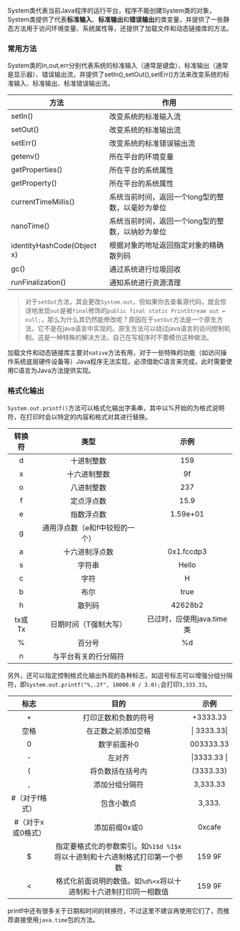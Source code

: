 System类代表当前Java程序的运行平台，程序不能创建System类的对象，System类提供了代表**标准输入**、**标准输出**和**错误输出**的类变量，并提供了一些静态方法用于访问环境变量、系统属性等，还提供了加载文件和动态链接库的方法。

### 常用方法

System类的in,out,err分别代表系统的标准输入（通常是键盘）、标准输出（通常是显示器）、错误输出流，并提供了setIn(),setOut(),setErr()方法来改变系统的标准输入、标准输出、标准错误输出流。

| 方法                        | 作用                                             |
| --------------------------- | ------------------------------------------------ |
| setIn()                     | 改变系统的标准输入流                             |
| setOut()                    | 改变系统的标准输出流                             |
| setErr()                    | 改变系统的标准错误输出流                         |
| getenv()                    | 所在平台的环境变量                               |
| getProperties()             | 所在平台的系统属性                               |
| getProperty()               | 所在平台的系统属性                               |
| currentTimeMillis()         | 系统当前时间，返回一个long型的整数，以毫妙为单位 |
| nanoTime()                  | 系统当前时间，返回一个long型的整数，以纳妙为单位 |
| identityHashCode(Object  x) | 根据对象的地址返回指定对象的精确散列码           |
| gc()                        | 通过系统进行垃圾回收                             |
| runFinalization()           | 通知系统进行资源清理                             |

> 对于`setOut`方法，其会更改`System.out`，但如果你去查看源代码，就会惊讶地发现`out`是被`final`修饰的`public final static PrintStream out = null;`，那么为什么其仍然能修改呢？原因在于`setOut`方法是一个原生方法，它不是在java语言中实现的。原生方法可以绕过java语言的访问控制机制。这是一种特殊的解决方法，自己在写程序时不要模仿这种做法。

加载文件和动态链接库主要对`native`方法有用，对于一些特殊的功能（如访问操作系统底层硬件设备等）Java程序无法实现，必须借助C语言来完成，此时需要使用C语言为Java方法提供实现。

### 格式化输出

`System.out.printf()`方法可以格式化输出字条串，其中以%开始的为格式说明符，在打印时会以特定的内容和格式对其进行替换。

| 转换符 |              类型              |           示例            |
| :----: | :----------------------------: | :-----------------------: |
|   d    |           十进制整数           |            159            |
|   x    |          十六进制整数          |            9f             |
|   o    |           八进制整数           |            237            |
|   f    |           定点浮点数           |           15.9            |
|   e    |           指数浮点数           |         1.59e+01          |
|   g    | 通用浮点数（e和f中较短的一个） |                           |
|   a    |         十六进制浮点数         |        0x1.fccdp3         |
|   s    |             字符串             |           Hello           |
|   c    |              字符              |             H             |
|   b    |              布尔              |           true            |
|   h    |             散列码             |          42628b2          |
| tx或Tx |     日期时间（T强制大写）      | 已过时，应使用java.time类 |
|   %    |             百分号             |            %d             |
|   n    |      与平台有关的行分隔符      |                           |

另外，还可以指定控制格式化输出外观的各种标志，如逗号标志可以增强分组分隔符，即`System.out.printf("%,.2f", 10000.0 / 3.0);`会打印`3,333.33`。

|       标志        |                             目的                             |     示例     |
| :---------------: | :----------------------------------------------------------: | :----------: |
|         +         |                     打印正数和负数的符号                     |   +3333.33   |
|       空格        |                      在正数之前添加空格                      | \| 3333.33\| |
|         0         |                         数字前面补0                          |  003333.33   |
|         -         |                            左对齐                            | \|3333.33 \| |
|         (         |                       将负数括在括号内                       |  (3333.33)   |
|         ,         |                        添加分组分隔符                        |   3,333.33   |
|  #（对于f格式）   |                          包含小数点                          |    3,333.    |
| #（对于x或0格式） |                        添加前缀0x或0                         |    0xcafe    |
|         $         | 指定要格式化的参数索引。如`%1$d %1$x`将以十进制和十六进制格式打印第一个参数 |    159 9F    |
|         <         | 格式化前面说明的数值。如`%d%<x`将以十进制和十六进制打印同一相数值 |    159 9F    |

printf中还有很多关于日期和时间的转换符，不过这里不建议再使用它们了，而推荐直接使用`java.time`包的方法。
